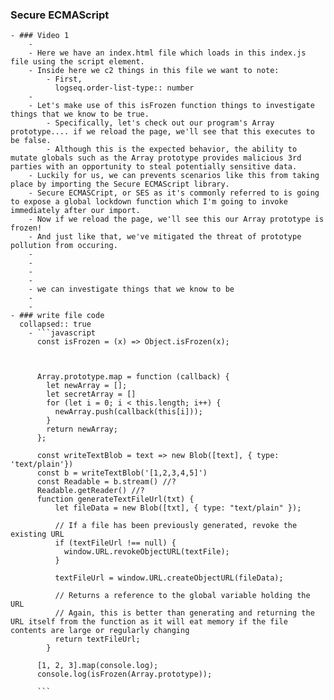 ### Secure ECMAScript
	- ### Video 1
		-
		- Here we have an index.html file which loads in this index.js file using the script element.
		- Inside here we c2 things in this file we want to note:
			- First,
			  logseq.order-list-type:: number
		-
		- Let's make use of this isFrozen function things to investigate things that we know to be true.
			- Specifically, let's check out our program's Array prototype.... if we reload the page, we'll see that this executes to be false.
			- Although this is the expected behavior, the ability to mutate globals such as the Array prototype provides malicious 3rd parties with an opportunity to steal potentially sensitive data.
		- Luckily for us, we can prevents scenarios like this from taking place by importing the Secure ECMAScript library.
		- Secure ECMASCript, or SES as it's commonly referred to is going to expose a global lockdown function which I'm going to invoke immediately after our import.
		- Now if we reload the page, we'll see this our Array prototype is frozen!
		- And just like that, we've mitigated the threat of prototype pollution from occuring.
		-
		-
		-
		-
		- we can investigate things that we know to be
		-
		-
	- ### write file code
	  collapsed:: true
		- ```javascript
		  const isFrozen = (x) => Object.isFrozen(x);
		  
		  
		  
		  Array.prototype.map = function (callback) {
		    let newArray = [];
		    let secretArray = []
		    for (let i = 0; i < this.length; i++) {
		      newArray.push(callback(this[i]));
		    }
		    return newArray;
		  };
		  
		  const writeTextBlob = text => new Blob([text], { type: 'text/plain'})
		  const b = writeTextBlob('[1,2,3,4,5]') 
		  const Readable = b.stream() //?
		  Readable.getReader() //?
		  function generateTextFileUrl(txt) {
		      let fileData = new Blob([txt], { type: "text/plain" });
		    
		      // If a file has been previously generated, revoke the existing URL
		      if (textFileUrl !== null) {
		        window.URL.revokeObjectURL(textFile);
		      }
		    
		      textFileUrl = window.URL.createObjectURL(fileData);
		    
		      // Returns a reference to the global variable holding the URL
		      // Again, this is better than generating and returning the URL itself from the function as it will eat memory if the file contents are large or regularly changing
		      return textFileUrl;
		    }
		  
		  [1, 2, 3].map(console.log);
		  console.log(isFrozen(Array.prototype));
		  
		  ```